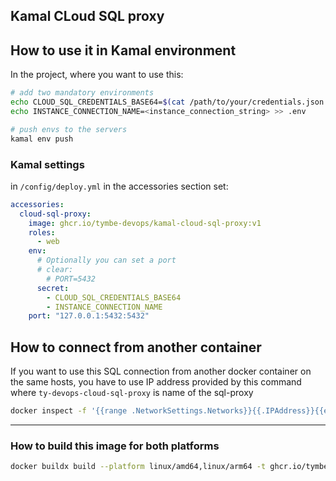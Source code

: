 ## Kamal CLoud SQL proxy

## How to use it in Kamal environment


In the project, where you want to use this:

```sh
# add two mandatory environments
echo CLOUD_SQL_CREDENTIALS_BASE64=$(cat /path/to/your/credentials.json | base64) >> .env
echo INSTANCE_CONNECTION_NAME=<instance_connection_string> >> .env

# push envs to the servers
kamal env push
```


### Kamal settings

in `/config/deploy.yml` in the accessories section set: 

```yaml
accessories:
  cloud-sql-proxy:
    image: ghcr.io/tymbe-devops/kamal-cloud-sql-proxy:v1
    roles: 
      - web
    env:
      # Optionally you can set a port
      # clear:
        # PORT=5432
      secret:
        - CLOUD_SQL_CREDENTIALS_BASE64
        - INSTANCE_CONNECTION_NAME
    port: "127.0.0.1:5432:5432"
```
## How to connect from another container

If you want to use this SQL connection from another docker container on the same hosts, you have to use IP address provided by this command where `ty-devops-cloud-sql-proxy` is name of the sql-proxy 

```sh
docker inspect -f '{{range .NetworkSettings.Networks}}{{.IPAddress}}{{end}}' ty-devops-cloud-sql-proxy
```

---

### How to build this image for both platforms

```sh
docker buildx build --platform linux/amd64,linux/arm64 -t ghcr.io/tymbe-devops/kamal-cloud-sql-proxy:v1 --push .
```